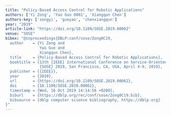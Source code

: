 ```yaml
---
title: "Policy-Based Access Control for Robotic Applications"
authors: ['Yi Zong', 'Yao Guo 0001', 'Xiangqun Chen']
authors-key: ['zongyi', 'guoyao', 'chenxiangqun']
year: "2019"
article-link: "https://doi.org/10.1109/SOSE.2019.00062"
venue: "SOSE"
bibex: "@inproceedings{DBLP:conf/sose/Zong0C19,
  author    = {Yi Zong and
               Yao Guo and
               Xiangqun Chen},
  title     = {Policy-Based Access Control for Robotic Applications},
  booktitle = {13th {IEEE} International Conference on Service-Oriented System Engineering,
               {SOSE} 2019, San Francisco, CA, USA, April 4-9, 2019},
  publisher = {{IEEE}},
  year      = {2019},
  url       = {https://doi.org/10.1109/SOSE.2019.00062},
  doi       = {10.1109/SOSE.2019.00062},
  timestamp = {Wed, 16 Oct 2019 14:14:56 +0200},
  biburl    = {https://dblp.org/rec/conf/sose/Zong0C19.bib},
  bibsource = {dblp computer science bibliography, https://dblp.org}
}"
---
```

